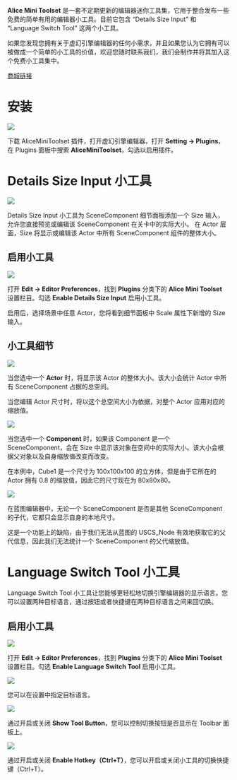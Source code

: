 **Alice Mini Toolset** 是一套不定期更新的编辑器迷你工具集，它用于整合发布一些免费的简单有用的编辑器小工具。目前它包含 “Details Size Input” 和 “Language Switch Tool” 这两个小工具。

如果您发现您拥有关于虚幻引擎编辑器的任何小需求，并且如果您认为它拥有可以被做成一个简单的小工具的价值，欢迎您随时联系我们，我们会制作并将其加入这个免费小工具集中。


[商城链接](https://www.unrealengine.com/marketplace/en-US/slug/8bab2139974b46e6801321db62c0eb3c)


# 安装

<img src="Pic\01.png" style="margin: auto 0"/>

下载 AliceMiniToolset 插件，打开虚幻引擎编辑器，打开 **Setting -> Plugins**，在 Plugins 面板中搜索 **AliceMiniToolset**，勾选以启用插件。



# Details Size Input 小工具

<img src="Pic\03.png" style="margin: auto 0"/>

Details Size Input 小工具为 SceneComponent 细节面板添加一个 Size 输入，允许您直接预览或编辑该 SceneComponent 在关卡中的实际大小。
在 Actor 层面，Size 将显示或编辑该 Actor 中所有 SceneComponent 组件的整体大小。



## 启用小工具

<img src="Pic\02.png" style="margin: auto 0"/>

打开 **Edit -> Editor Preferences**，找到 **Plugins** 分类下的 **Alice Mini Toolset** 设置栏目。勾选 **Enable Details Size Input** 启用小工具。

启用后，选择场景中任意 Actor，您将看到细节面板中 Scale 属性下新增的 Size 输入。



## 小工具细节

<img src="Pic\04.png" style="margin: auto 0"/>

当您选中一个 **Actor** 时，将显示该 Actor 的整体大小。该大小会统计 Actor 中所有 SceneComponent 占据的总空间。

当您编辑 Actor 尺寸时，将以这个总空间大小为依据，对整个 Actor 应用对应的缩放值。



<img src="Pic\05.png" style="margin: auto 0"/>

当您选中一个 **Component** 时，如果该 Component 是一个 SceneComponent，会在 Size 中显示该对象在空间中的实际大小。该大小会根据父对象以及自身缩放值改变而改变。

在本例中，Cube1 是一个尺寸为 100x100x100 的立方体，但是由于它所在的 Actor 拥有 0.8 的缩放值，因此它的尺寸现在为 80x80x80。



<img src="Pic/06.png" style="margin: auto 0"/>

在蓝图编辑器中，无论一个 SceneComponent 是否是其他 SceneComponent 的子代，它都只会显示自身的本地尺寸。

这是一个功能上的缺陷，由于我们无法从蓝图的 USCS_Node 有效地获取它的父代信息，因此我们无法统计一个 SceneComponent 的父代缩放值。



# Language Switch Tool 小工具

Language Switch Tool 小工具让您能够更轻松地切换引擎编辑器的显示语言。您可以设置两种目标语言，通过按钮或者快捷键在两种目标语言之间来回切换。



## 启用小工具

<img src="Pic/07.png" style="margin: auto 0"/>

打开 **Edit -> Editor Preferences**，找到 **Plugins** 分类下的 **Alice Mini Toolset** 设置栏目。勾选 **Enable Language Switch Tool** 启用小工具。



<img src="Pic/09.png" style="margin: auto 0"/>

您可以在设置中指定目标语言。



<img src="Pic/08.png" style="margin: auto 0"/>

通过开启或关闭 **Show Tool Button**，您可以控制切换按钮是否显示在 Toolbar 面板上。



<img src="Pic/10.png" style="margin: auto 0"/>

通过开启或关闭 **Enable Hotkey（Ctrl+T）**，您可以开启或关闭小工具的切换快捷键（Ctrl+T）。













